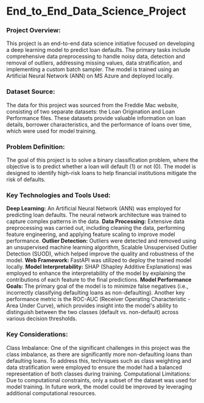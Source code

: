 # End_to_End_Data_Science_Project
### Project Overview:
This project is an end-to-end data science initiative focused on developing a deep learning model to predict loan defaults. The primary tasks include comprehensive data preprocessing to handle noisy data, detection and removal of outliers, addressing missing values, data stratification, and implementing a custom batch sampler. The model is trained using an Artificial Neural Network (ANN) on MS Azure and deployed locally.

### Dataset Source:
The data for this project was sourced from the Freddie Mac website, consisting of two separate datasets: the Loan Origination and Loan Performance files. These datasets provide valuable information on loan details, borrower characteristics, and the performance of loans over time, which were used for model training.

### Problem Definition:
The goal of this project is to solve a binary classification problem, where the objective is to predict whether a loan will default (1) or not (0). The model is designed to identify high-risk loans to help financial institutions mitigate the risk of defaults.

### Key Technologies and Tools Used:
**Deep Learning:** An Artificial Neural Network (ANN) was employed for predicting loan defaults. The neural network architecture was trained to capture complex patterns in the data.
**Data Processing:** Extensive data preprocessing was carried out, including cleaning the data, performing feature engineering, and applying feature scaling to improve model performance.
**Outlier Detection:** Outliers were detected and removed using an unsupervised machine learning algorithm, Scalable Unsupervised Outlier Detection (SUOD), which helped improve the quality and robustness of the model.
**Web Framework:** FastAPI was utilized to deploy the trained model locally.
**Model Interpretability:** SHAP (Shapley Additive Explanations) was employed to enhance the interpretability of the model by explaining the contributions of each feature to the final predictions.
**Model Performance Goals:** The primary goal of the model is to minimize false negatives (i.e., incorrectly classifying defaulting loans as non-defaulting). Another key performance metric is the ROC-AUC (Receiver Operating Characteristic - Area Under Curve), which provides insight into the model's ability to distinguish between the two classes (default vs. non-default) across various decision thresholds.

### Key Considerations:
Class Imbalance: One of the significant challenges in this project was the class imbalance, as there are significantly more non-defaulting loans than defaulting loans. To address this, techniques such as class weighting and data stratification were employed to ensure the model had a balanced representation of both classes during training.
Computational Limitations: Due to computational constraints, only a subset of the dataset was used for model training. In future work, the model could be improved by leveraging additional computational resources.
